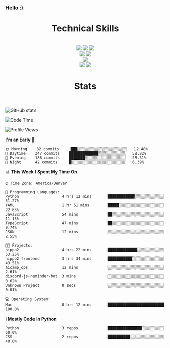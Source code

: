 ### Hello :)

<div align='center'>
  <h1>Technical Skills</h1><br>
  <img src = "https://img.shields.io/badge/-HTML5-E34F26?style=flat&logo=html5&logoColor=white"> <img src = "https://img.shields.io/badge/-CSS3-1572B6?style=flat&logo=css3&logoColor=white"> <img src="https://img.shields.io/badge/-Bootstrap-563D7C?style=flat&logo=bootstrap&logoColor=white"> <br />
  <img src="https://img.shields.io/badge/-django-black?style=flat&logo=django"> <img src="https://img.shields.io/badge/-Flask-0d7963?style=flat&logo=flask&logoColor=white"> <br/>
  <img src="https://img.shields.io/badge/-Python%203-black?style=flat&logo=python&logoColor=white"> <br/>
  <img src="https://img.shields.io/badge/-Problem%20Solving-ffa804?style=flat"> <img src="https://img.shields.io/badge/-Database%20Management-4d008f?style=flat"> <br>
</div>

<div align='center'>
  <h1>Stats</h1><br>
</div>

![GitHub stats](https://github-readme-stats.vercel.app/api?username=neverabsolute&count_private=true&include_all_commits=true&bg_color=0D1117&text_color=F3F3F3&title_color=E1E1E1)

<!--START_SECTION:waka-->
![Code Time](http://img.shields.io/badge/Code%20Time-479%20hrs%2017%20mins-blue)

![Profile Views](http://img.shields.io/badge/Profile%20Views-0-blue)

**I'm an Early 🐤** 

```text
🌞 Morning    82 commits     ███░░░░░░░░░░░░░░░░░░░░░░   12.48% 
🌆 Daytime    347 commits    █████████████░░░░░░░░░░░░   52.82% 
🌃 Evening    186 commits    ███████░░░░░░░░░░░░░░░░░░   28.31% 
🌙 Night      42 commits     █░░░░░░░░░░░░░░░░░░░░░░░░   6.39%

```


📊 **This Week I Spent My Time On** 

```text
⌚︎ Time Zone: America/Denver

💬 Programming Languages: 
Python                   4 hrs 12 mins       ████████████░░░░░░░░░░░░░   51.27% 
YAML                     1 hr 51 mins        █████░░░░░░░░░░░░░░░░░░░░   22.65% 
JavaScript               54 mins             ██░░░░░░░░░░░░░░░░░░░░░░░   11.15% 
TypeScript               47 mins             ██░░░░░░░░░░░░░░░░░░░░░░░   9.74% 
JSON                     12 mins             ░░░░░░░░░░░░░░░░░░░░░░░░░   2.55%

🐱‍💻 Projects: 
hippo2                   4 hrs 22 mins       █████████████░░░░░░░░░░░░   53.25% 
hippo2-frontend          3 hrs 34 mins       ███████████░░░░░░░░░░░░░░   43.51% 
aicamp_ops               12 mins             ░░░░░░░░░░░░░░░░░░░░░░░░░   2.61% 
discord-js-reminder-bot  3 mins              ░░░░░░░░░░░░░░░░░░░░░░░░░   0.62% 
Unknown Project          0 secs              ░░░░░░░░░░░░░░░░░░░░░░░░░   0.01%

💻 Operating System: 
Mac                      8 hrs 12 mins       █████████████████████████   100.0%

```

**I Mostly Code in Python** 

```text
Python                   3 repos             ███████████████░░░░░░░░░░   60.0% 
CSS                      2 repos             ██████████░░░░░░░░░░░░░░░   40.0%

```



<!--END_SECTION:waka-->
